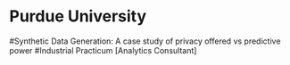 # Purdue University
#Synthetic Data Generation: A case study of privacy offered vs predictive power
#Industrial Practicum [Analytics Consultant]
